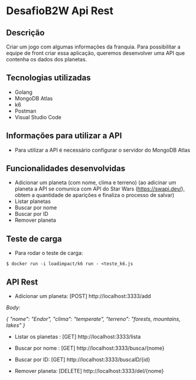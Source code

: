 # DesafioB2W Api Rest

## Descrição
     
 Criar um jogo com algumas informações da franquia. Para possibilitar  a equipe de front criar essa aplicação, queremos desenvolver uma API que contenha os dados dos planetas.


## Tecnologias utilizadas

- Golang
- MongoDB Atlas
- k6
- Postman
- Visual Studio Code


## Informações para utilizar a API
- Para utilizar a API é necessário configurar o servidor do MongoDB Atlas


## Funcionalidades desenvolvidas
- Adicionar um planeta (com nome, clima e terreno)
(ao adicinar um planeta a API se comunica com API do Star Wars (https://swapi.dev/), obtem a quantidade de aparições e finaliza o processo de salvar)
- Listar planetas
- Buscar por nome
- Buscar por ID
- Remover planeta

## Teste de carga

- Para rodar o teste de carga:

```
$ docker run -i loadimpact/k6 run - <teste_k6.js
```

## API Rest

- Adicionar um planeta: [POST] http://localhost:3333/add

*Body:*

*{ "nome": "Endor",* 
*"clima": "temperate",* 
*"terreno": "forests, mountains, lakes" }*

- Listar os planetas  : [GET] http://localhost:3333/lista

- Buscar por nome : [GET] http://localhost:3333/busca/{nome}

- Buscar por ID: [GET] http://localhost:3333/buscaID/{id}

- Remover planeta: [DELETE] http://localhost:3333/del/{nome}

